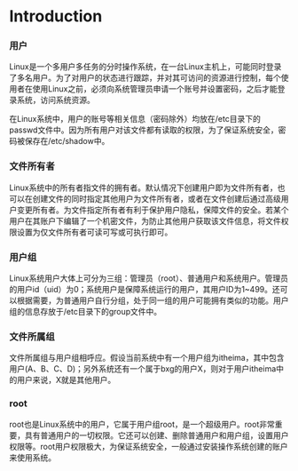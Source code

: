 # Introduction

### 用户

Linux是一个多用户多任务的分时操作系统，在一台Linux主机上，可能同时登录了多名用户。为了对用户的状态进行跟踪，并对其可访问的资源进行控制，每个使用者在使用Linux之前，必须向系统管理员申请一个账号并设置密码，之后才能登录系统，访问系统资源。

在Linux系统中，用户的账号等相关信息（密码除外）均放在/etc目录下的passwd文件中。因为所有用户对该文件都有读取的权限，为了保证系统安全，密码被保存在/etc/shadow中。

### 文件所有者

Linux系统中的所有者指文件的拥有者。默认情况下创建用户即为文件所有者，也可以在创建文件的同时指定其他用户为文件所有者，或者在文件创建后通过高级用户变更所有者。为文件指定所有者有利于保护用户隐私，保障文件的安全。若某个用户在其账户下编辑了一个机密文件，为防止其他用户获取该文件信息，将文件权限设置为仅文件所有者可读可写或可执行即可。

### 用户组

Linux系统用户大体上可分为三组：管理员（root）、普通用户和系统用户。管理员的用户id（uid）为0；系统用户是保障系统运行的用户，其用户ID为1~499。还可以根据需要，为普通用户自行分组，处于同一组的用户可能拥有类似的功能。用户组的信息存放于/etc目录下的group文件中。

### 文件所属组

文件所属组与用户组相呼应。假设当前系统中有一个用户组为itheima，其中包含用户(A、B、C、D)；另外系统还有一个属于bxg的用户X，则对于用户itheima中的用户来说，X就是其他用户。

### root

root也是Linux系统中的用户，它属于用户组root，是一个超级用户。root非常重要，具有普通用户的一切权限。它还可以创建、删除普通用户和用户组，设置用户权限等。root用户权限极大，为保证系统安全，一般通过安装操作系统创建的账户来使用系统。


